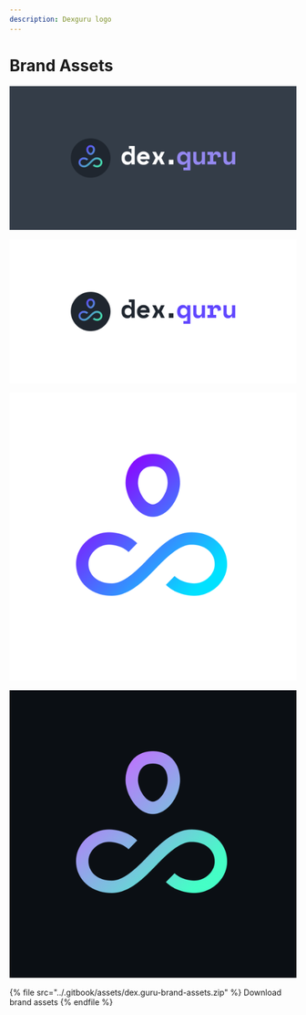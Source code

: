 ```yaml
---
description: Dexguru logo
---
```


# Brand Assets

![](../.gitbook/assets/horizontal-logo-dark-background.png)



![](../.gitbook/assets/horizontal-logo-white-background.png)

![](../.gitbook/assets/symbol-white-background.png)

![](../.gitbook/assets/symbol-dark-background.png)





{% file src="../.gitbook/assets/dex.guru-brand-assets.zip" %}
Download brand assets
{% endfile %}


